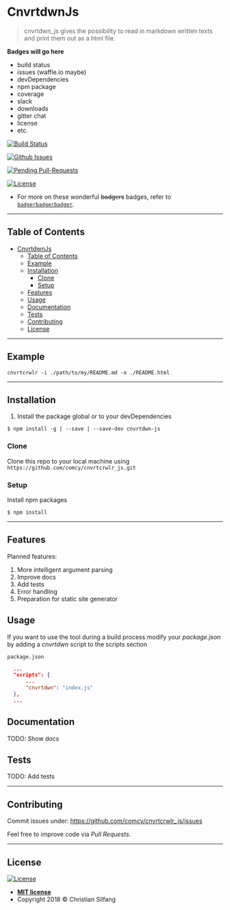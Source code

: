 # CnvrtdwnJs

> cnvrtdwn_js gives the possibility to read in markdown written texts and print them out as a html file.

**Badges will go here**

- build status
- issues (waffle.io maybe)
- devDependencies
- npm package
- coverage
- slack
- downloads
- gitter chat
- license
- etc.

[![Build Status](http://img.shields.io/travis/badges/badgerbadgerbadger.svg?style=flat-square)](https://travis-ci.org/badges/badgerbadgerbadger) 

[![Github Issues](http://githubbadges.herokuapp.com/badges/badgerbadgerbadger/issues.svg?style=flat-square)](https://github.com/comcy/cnvrtcrwlr_js/issues) 

[![Pending Pull-Requests](http://githubbadges.herokuapp.com/badges/badgerbadgerbadger/pulls.svg?style=flat-square)](https://github.com/comcy/cnvrtcrwlr_js/pulls) 

[![License](http://img.shields.io/:license-mit-blue.svg?style=flat-square)](http://badges.mit-license.org) 



- For more on these wonderful ~~badgers~~ badges, refer to <a href="http://badges.github.io/badgerbadgerbadger/" target="_blank">`badgerbadgerbadger`</a>.


---

## Table of Contents

- [CnvrtdwnJs](#cnvrtdwnjs)
    - [Table of Contents](#table-of-contents)
    - [Example](#example)
    - [Installation](#installation)
        - [Clone](#clone)
        - [Setup](#setup)
    - [Features](#features)
    - [Usage](#usage)
    - [Documentation](#documentation)
    - [Tests](#tests)
    - [Contributing](#contributing)
    - [License](#license)

---

## Example

```shell
cnvrtcrwlr -i ./path/to/my/README.md -o ./README.html 
```

---

## Installation

1. Install the package global or to your devDependencies

```shell
$ npm install -g | --save | --save-dev cnvrtdwn-js
```

### Clone

Clone this repo to your local machine using `https://github.com/comcy/cnvrtcrwlr_js.git`

### Setup

Install npm packages

```shell
$ npm install
```

---

## Features

Planned features:

1. More intelligent argument parsing
2. Improve docs
3. Add tests
4. Error handling
5. Preparation for static site generator

## Usage

If you want to use the tool during a build process modify your *package.json* by adding a *cnvrtdwn* script to the scripts section


`package.json`
```json
  ...
  "scripts": {
      ...
      "cnvrtdwn": "index.js"
  },
  ...
```

## Documentation

TODO: Show docs

## Tests

TODO: Add tests

---

## Contributing

Commit issues under: https://github.com/comcy/cnvrtcrwlr_js/issues

Feel free to improve code via *Pull Requests*.

---

## License

[![License](http://img.shields.io/:license-mit-blue.svg?style=flat-square)](http://badges.mit-license.org)

- **[MIT license](http://opensource.org/licenses/mit-license.php)**
- Copyright 2018 © Christian Silfang